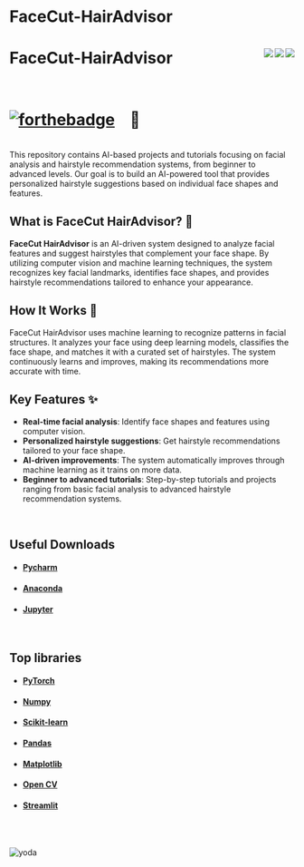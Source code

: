 # FaceCut-HairAdvisor


# FaceCut-HairAdvisor <img align="right" src="https://img.shields.io/github/watchers/Graphical27/FaceCut-HairAdvisor?style=flat-square"> <img align="right" src="https://img.shields.io/github/stars/Graphical27/FaceCut-HairAdvisor?style=flat-square"> <img align="right" src="https://img.shields.io/github/forks/Graphical27/FaceCut-HairAdvisor?style=flat-square">

<br>

# [![forthebadge](https://forthebadge.com/images/badges/made-with-python.svg)](https://forthebadge.com) &nbsp;&nbsp; :snake: 
<br>
This repository contains AI-based projects and tutorials focusing on facial analysis and hairstyle recommendation systems, from beginner to advanced levels. Our goal is to build an AI-powered tool that provides personalized hairstyle suggestions based on individual face shapes and features.

## What is FaceCut HairAdvisor? 📐

**FaceCut HairAdvisor** is an AI-driven system designed to analyze facial features and suggest hairstyles that complement your face shape. By utilizing computer vision and machine learning techniques, the system recognizes key facial landmarks, identifies face shapes, and provides hairstyle recommendations tailored to enhance your appearance.

## How It Works 🤖

FaceCut HairAdvisor uses machine learning to recognize patterns in facial structures. It analyzes your face using deep learning models, classifies the face shape, and matches it with a curated set of hairstyles. The system continuously learns and improves, making its recommendations more accurate with time.

## Key Features ✨
- **Real-time facial analysis**: Identify face shapes and features using computer vision.
- **Personalized hairstyle suggestions**: Get hairstyle recommendations tailored to your face shape.
- **AI-driven improvements**: The system automatically improves through machine learning as it trains on more data.
- **Beginner to advanced tutorials**: Step-by-step tutorials and projects ranging from basic facial analysis to advanced hairstyle recommendation systems.

<br>

## Useful Downloads 
* #### [Pycharm](https://www.jetbrains.com/pycharm/download/#section=windows)
* #### [Anaconda](https://www.anaconda.com/)
* #### [Jupyter](https://jupyter.org/)

<br>

## Top libraries
* #### [PyTorch](https://pytorch.org/)
* #### [Numpy](https://numpy.org/)
* #### [Scikit-learn](https://scikit-learn.org/stable/index.html)
* #### [Pandas](https://pandas.pydata.org/)
* #### [Matplotlib](https://pytorch.org/)
* #### [Open CV](https://opencv.org/)
* #### [Streamlit](https://streamlit.io/)

<br><br>

![yoda](https://github.com/MITDeepLearning/introtodeeplearning/raw/2025/lab3/img/yoda_wallpaper.jpg)


